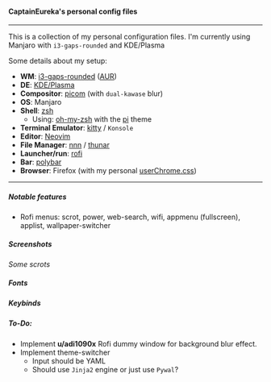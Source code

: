 #### CaptainEureka's personal config files
---
This is a collection of my personal configuration files.
I'm currently using Manjaro with `i3-gaps-rounded` and KDE/Plasma

Some details about my setup:

- **WM**: [i3-gaps-rounded](https://github.com/resloved/i3/) ([AUR](https://aur.archlinux.org/packages/i3-gaps-rounded-git/))
- **DE**: [KDE/Plasma](https://kde.org/plasma-desktop)
- **Compositor**: [picom]() (with `dual-kawase` blur)
- **OS**: Manjaro
- **Shell**: [zsh](https://wiki.archlinux.org/index.php/Zsh)
  - Using: [oh-my-zsh](https://github.com/ohmyzsh/ohmyzsh) with the [pi](https://github.com/tobyjamesthomas/pi) theme
- **Terminal Emulator**: [kitty](https://github.com/kovidgoyal/kitty/) / `Konsole`
- **Editor**: [Neovim](https://github.com/neovim/neovim/)
- **File Manager**: [nnn](https://github.com/jarun/nnn/) / [thunar](https://git.xfce.org/xfce/thunar/)
- **Launcher/run**: [rofi](https://github.com/davatorium/rofi)
- **Bar**: [polybar](https://github.com/polybar/polybar)
- **Browser**: Firefox (with my personal [userChrome.css](https://github.com/CaptainEureka/))

---

##### Notable features

- Rofi menus: scrot, power, web-search, wifi, appmenu (fullscreen), applist, wallpaper-switcher

##### Screenshots

*Some scrots*

##### Fonts

##### Keybinds

##### To-Do:

- Implement **u/adi1090x** Rofi dummy window for background blur effect.
- Implement theme-switcher
  - Input should be YAML
  - Should use `Jinja2` engine or just use `Pywal`?

